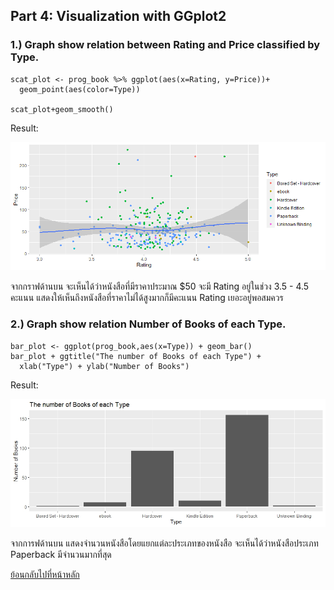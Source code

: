 ## Part 4: Visualization with GGplot2
### 1.) Graph show relation between Rating and Price classified by Type.
```
scat_plot <- prog_book %>% ggplot(aes(x=Rating, y=Price))+
  geom_point(aes(color=Type))
  
scat_plot+geom_smooth() 
```
Result:

![Graph 1](Rplot_PriceRating.png)

จากกราฟด้านบน จะเห็นได้ว่าหนังสือที่มีราคาประมาณ $50 จะมี Rating อยู่ในช่วง 3.5 - 4.5 คะแนน
แสดงให้เห็นถึงหนังสือที่ราคาไม่ได้สูงมากก็มีคะแนน Rating เยอะอยู่พอสมควร

### 2.) Graph show relation Number of Books of each Type.
```
bar_plot <- ggplot(prog_book,aes(x=Type)) + geom_bar()
bar_plot + ggtitle("The number of Books of each Type") +
  xlab("Type") + ylab("Number of Books") 
```
Result:

![Graph 2](bar_plot_type.jpeg)

จากการฟด้านบน แสดงจำนวนหนังสือโดยแยกแต่ละประเภทของหนังสือ จะเห็นได้ว่าหนังสือประเภท Paperback มีจำนวนมากที่สุด

[ย้อนกลับไปที่หน้าหลัก](./README.md)

